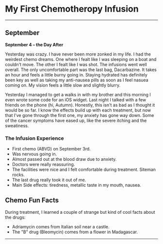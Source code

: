 # My First Chemotheropy Infusion

---

## September

**September 4 – the Day After**  

Yesterday was crazy. I have never been more zonked in my life.
I had the weirdest chemo dreams. One where I fealt like I was sleeping on a boat and couldn't move. The other I fealt like I was shot.
The infusions went well overall. The only uncomfortable part was the last bag, Dacarbazine. It takes an hour
and feels a little burny going in. Staying hydrated has definitely been
key as well as taking my anti-nausea pills as soon as I feel nasuea coming on. 
My vision feels a little slow and slightly blurry.

Yesterday I managed to get a walks in with my brother and this morning I even wrote some code for an iOS widget.
Last night I talked with a few friends on the phone (hi, Autumn).
Honestly, this isn't as bad as I thought it would be so far. I know the
effects build up with each treatment, but now that I've gone through the
first one, my anxiety has gone way down. Some of the cancer
symptoms have eased up, like the severe itching and the sweatiness.

### The Infusion Experience

-   First chemo (ABVD) on September 3rd.
-   Was nervous going in.
-   Almost passed out at the blood draw due to anxiety.
-   Doctors were really reassuring.
-   The facilities were nice and I felt comfortable during treatment. Siteman rocks.
-   The last drug really took it out of me.
-   Main Side effects: tiredness, metallic taste in my mouth, nausea.

## Chemo Fun Facts

During treatment, I learned a couple of strange but kind of cool facts
about the drugs:

- Adriamycin comes from Italian soil near a castle.
- The "B" drug (Bleomycin) comes from a flower in Madagascar.

---